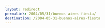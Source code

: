 ```yaml
---
layout: redirect
permalink: 2004/05/31/buenos-aires-fiesta/
destination: /2004-05-31-buenos-aires-fiesta
---
```

